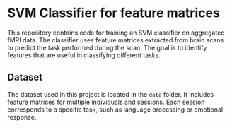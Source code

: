 # SVM Classifier for feature matrices

This repository contains code for training an SVM classifier on aggregated fMRI data. The classifier uses feature matrices extracted from brain scans to predict the task performed during the scan. The goal is to identify features that are useful in classifying different tasks.

## Dataset

The dataset used in this project is located in the `data` folder. It includes feature matrices for multiple individuals and sessions. Each session corresponds to a specific task, such as language processing or emotional response.

